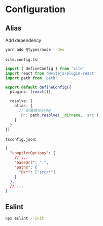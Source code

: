 # Configuration
## Alias
Add dependency
```sh
yarn add @types/node --dev
```

`vite.config.ts`:
```typescript
import { defineConfig } from 'vite'
import react from '@vitejs/plugin-react'
import path from 'path'

export default defineConfig({
  plugins: [react()],

  resolve: {
    alias: {
      // 配置路径别名@
      '@': path.resolve(__dirname, 'src')
    }
  }
})
```

`tsconfig.json`:
```json
{
  "compilerOptions": {
    // ...
    "baseUrl": ".",
    "paths": {
      "@/*": ["src/*"]
    }
  },
  // ...
}

```

## Eslint
```sh
npx eslint --init
```